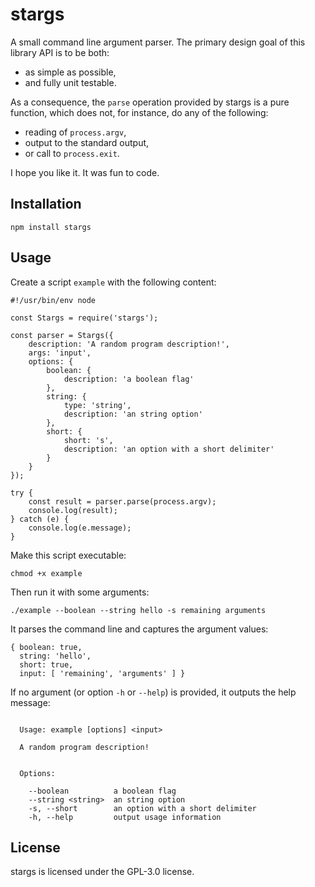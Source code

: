 # stargs

A small command line argument parser. The primary design goal of this library API is to be both:
* as simple as possible,
* and fully unit testable.

As a consequence, the `parse` operation provided by stargs is a pure function, which does not, for instance, do any of the following:
* reading of `process.argv`,
* output to the standard output,
* or call to `process.exit`.

I hope you like it. It was fun to code.


## Installation

```
npm install stargs
```

## Usage

Create a script `example` with the following content:

```
#!/usr/bin/env node

const Stargs = require('stargs');

const parser = Stargs({
    description: 'A random program description!',
    args: 'input',
    options: {
        boolean: {
            description: 'a boolean flag'
        },
        string: {
            type: 'string',
            description: 'an string option'
        },
        short: {
            short: 's',
            description: 'an option with a short delimiter'
        }
    }
});

try {
    const result = parser.parse(process.argv);
    console.log(result);
} catch (e) {
    console.log(e.message);
}
```

Make this script executable:

```
chmod +x example
```

Then run it with some arguments:

```
./example --boolean --string hello -s remaining arguments
```

It parses the command line and captures the argument values:

```
{ boolean: true,
  string: 'hello',
  short: true,
  input: [ 'remaining', 'arguments' ] }
```

If no argument (or option `-h` or `--help`) is provided, it outputs the help message:
```

  Usage: example [options] <input>

  A random program description!


  Options:

    --boolean          a boolean flag
    --string <string>  an string option
    -s, --short        an option with a short delimiter
    -h, --help         output usage information

```


## License

stargs is licensed under the GPL-3.0 license.
